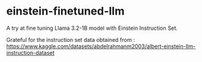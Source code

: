 # einstein-finetuned-llm
A try at fine tuning Llama 3.2-1B model with Einstein Instruction Set.

Grateful for the instruction set data obtained from : https://www.kaggle.com/datasets/abdelrahmanm2003/albert-einstein-llm-instruction-dataset